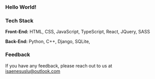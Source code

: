 
### Hello World!


### Tech Stack

**Front-End:** HTML, CSS, JavaScript, TypeScript, React, JQuery, SASS 

**Back-End:** Python, C++, Django, SQLite,


### Feedback

If you have any feedback, please reach out to us at isaenesuslu@outlook.com

